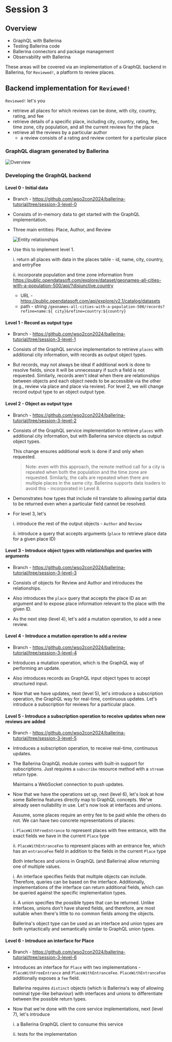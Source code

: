 # Session 3

## Overview 

- GraphQL with Ballerina
- Testing Ballerina code
- Ballerina connectors and package management
- Observability with Ballerina

These areas will be covered via an implementation of a GraphQL backend in Ballerina, for `Reviewed!`, a platform to review places.

## Backend implementation for `Reviewed!`

`Reviewed!` let's you 
- retrieve all places for which reviews can be done, with city, country, rating, and fee
- retrieve details of a specific place, including city, country, rating, fee, time zone, city population, and all the current reviews for the place
- retrieve all the reviews by a particular author
    - a review consists of a rating and review content for a particular place

### GraphQL diagram generated by Ballerina

![Overview](./backend/resources/graphql-diagram.jpeg)

### Developing the GraphQL backend

#### Level 0 - Initial data

- Branch - https://github.com/wso2con2024/ballerina-tutorial/tree/session-3-level-0

- Consists of in-memory data to get started with the GraphQL implementation.

- Three main entities: Place, Author, and Review

    ![Entity relationships](./backend/resources/er-diagram.jpeg)

- Use this to implement level 1.

    i. return all places with data in the places table - id, name, city, country, and entryFee

    ii. incorporate population and time zone information from https://public.opendatasoft.com/explore/dataset/geonames-all-cities-with-a-population-500/api/?disjunctive.country 

    - URL - https://public.opendatasoft.com/api/explore/v2.1/catalog/datasets
    - path - string `/geonames-all-cities-with-a-population-500/records?refine=name:${
        city}&refine=country:${country}` 

#### Level 1 - Record as output type

- Branch - https://github.com/wso2con2024/ballerina-tutorial/tree/session-3-level-1

- Consists of the GraphQL service implementation to retrieve `places` with additional city information, with records as output object types.

- But records, may not always be ideal if additional work is done to resolve fields, since it will be unnecessary if such a field is not requested. Similarly, records aren't ideal when there are relationships between objects and each object needs to be accessible via the other (e.g., review via place and place via review). For level 2, we will change record output type to an object output type.

#### Level 2 - Object as output type

- Branch - https://github.com/wso2con2024/ballerina-tutorial/tree/session-3-level-2

- Consists of the GraphQL service implementation to retrieve `places` with additional city information, but with Ballerina service objects as output object types.

    This change ensures additional work is done if and only when requested.
    
    > Note: even with this approach, the remote method call for a city is repeated when both the population and the time zone are requested. Similarly, the calls are repeated when there are multiple places in the same city. Ballerina supports data loaders to avoid this - incorporated in Level 8.

- Demonstrates how types that include nil translate to allowing partial data to be returned even when a particular field cannot be resolved.

- For level 3, let's 

    i. introduce the rest of the output objects - `Author` and `Review`

    ii. introduce a query that accepts arguments (`place` to retrieve place data for a given place ID)

#### Level 3 - Introduce object types with relationships and queries with arguments

- Branch - https://github.com/wso2con2024/ballerina-tutorial/tree/session-3-level-3

- Consists of objects for Review and Author and introduces the relationships.

- Also introduces the `place` query that accepts the place ID as an argument and to expose place information relevant to the place with the given ID. 

- As the next step (level 4), let's add a mutation operation, to add a new review.

#### Level 4 - Introduce a mutation operation to add a review

- Branch - https://github.com/wso2con2024/ballerina-tutorial/tree/session-3-level-4

- Introduces a mutation operation, which is the GraphQL way of performing an update.

- Also introduces records as GraphQL input object types to accept structured input.

- Now that we have updates, next (level 5), let's introduce a subscription operation, the GraphQL way for real-time, continuous updates. Let's introduce a subscription for reviews for a particular place.

#### Level 5 - Introduce a subscription operation to receive updates when new reviews are added

- Branch - https://github.com/wso2con2024/ballerina-tutorial/tree/session-3-level-5

- Introduces a subscription operation, to receive real-time, continuous updates.

- The Ballerina GraphQL module comes with built-in support for subscriptions. Just requires a `subscribe` resource method with a `stream` return type. 

    Maintains a WebSocket connection to push updates.

- Now that we have the operations set up, next (level 6), let's look at how some Ballerina features directly map to GraphQL concepts. We've already seen nullability in use. Let's now look at interfaces and unions.

    Assume, some places require an entry fee to be paid while the others do not. We can have two concrete representations of places:

    i. `PlaceWithFreeEntrance` to represent places with free entrance, with the exact fields we have in the current `Place` type 

    ii. `PlaceWithEntranceFee` to represent places with an entrance fee, which has an `entranceFee` field in addition to the fields in the current `Place` type

    Both interfaces and unions in GraphQL (and Ballerina) allow returning one of multiple values.

    i. An interface specifies fields that multiple objects can include. Therefore, queries can be based on the interface. Additionally, implementations of the interface can return additional fields, which can be queried against the specific implementation types.

    ii. A union specifies the possible types that can be returned. Unlike interfaces, unions don't have shared fields, and therefore, are most suitable when there's little to no common fields among the objects.

    Ballerina's object type can be used as an interface and union types are both syntactically and semantically similar to GraphQL union types.

#### Level 6 - Introduce an interface for Place

- Branch - https://github.com/wso2con2024/ballerina-tutorial/tree/session-3-level-6

- Introduces an interface for `Place` with two implementations - `PlaceWithFreeEntrance` and `PlaceWithEntranceFee`. `PlaceWithEntranceFee` additionally exposes a `fee` field.

    Ballerina requires `distinct` objects (which is Ballerina's way of allowing nominal type-like behaviour) with interfaces and unions to differentiate between the possible return types.

- Now that we're done with the core service implementations, next (level 7), let's introduce

    i. a Ballerina GraphQL client to consume this service

    ii. tests for the implementation

